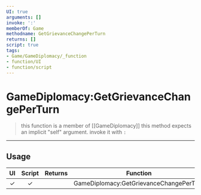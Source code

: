 ```yaml
---
UI: true
arguments: []
invoke: ':'
memberOf: Game
methodname: GetGrievanceChangePerTurn
returns: []
script: true
tags:
- Game/GameDiplomacy/_function
- function/UI
- function/script
---
```

# GameDiplomacy:GetGrievanceChangePerTurn
> this function is a member of [[GameDiplomacy]]
> this method expects an implicit "self" argument. invoke it with `:`
-----
## Usage
|  UI | Script | Returns | Function | Arguments |
|:---:|:------:|-------:|:--------:|:---------|
|✓|✓||GameDiplomacy:GetGrievanceChangePerTurn||
